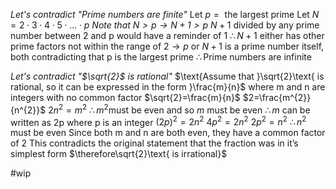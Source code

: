 *Let's contradict "Prime numbers are finite"*
$\text{Let }p=\text{ the largest prime}$
$\text{Let } N = 2\cdot3\cdot4\cdot5\cdot ... \cdot p$
*$\text{Note that }N>p\to N+1>p$*
$N+1\text{ divided by any prime number between 2 and p would have a reminder of 1 }$
$\therefore N + 1 \text{ either has other prime factors not within the range of 2}\to p$
$\text{or }N+1\text{ is a prime number itself, both contradicting that p is the largest prime}$
$\therefore\text{Prime numbers are infinite}$

*Let's contradict "$\sqrt{2}$ is rational"*
$\text{Assume that }\sqrt{2}\text{ is rational, so it can be expressed in the form }\frac{m}{n}$
$\text{where m and n are integers with no common factor}$
$\sqrt{2}=\frac{m}{n}$
$2=\frac{m^{2}}{n^{2}}$
$2n^{2}=m^{2}$
$\therefore m^{2}\text{must be even and so }m\text{ must be even}$
$\therefore m \text{ can be written as 2p where p is an integer}$
$(2p)^{2}=2n^{2}$
$4p^{2}=2n^{2}$
$2p^{2}=n^{2}$
$\therefore n^{2}\text{ must be even}$
$\text{Since both m and n are both even, they have a common factor of 2}$
$\text{This contradicts the original statement that the fraction was in it's simplest form}$
$\therefore\sqrt{2}\text{ is irrational}$

#wip 